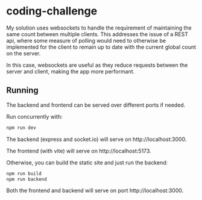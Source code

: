 # coding-challenge

My solution uses websockets to handle the requirement of maintaining the same
count between multiple clients. This addresses the issue of a REST api, where
some measure of polling would need to otherwise be implemented for the client to
remain up to date with the current global count on the server.

In this case, websockets are useful as they reduce requests between the server
and client, making the app more performant.

## Running

The backend and frontend can be served over different ports if needed.

Run concurrently with:

```sh
npm run dev
```

The backend (express and socket.io) will serve on http://localhost:3000.

The frontend (with vite) will serve on http://localhost:5173.

Otherwise, you can build the static site and just run the backend:

```sh
npm run build
npm run backend
```

Both the frontend and backend will serve on port http://localhost:3000.
